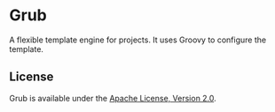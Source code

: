 Grub
====

A flexible template engine for projects. It uses Groovy to configure the template.

## License

Grub is available under the [Apache License, Version 2.0](http://www.apache.org/licenses/LICENSE-2.0.html).
